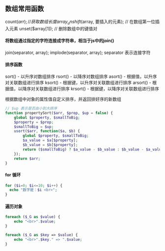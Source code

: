 ﻿## 数组常用函数

count($arr); // 获取数组长度
array_unshift($array, 要插入的元素); // 在数组第一位插入元素
unset($array[1]); // 删除数组中的键值对

#### 将数组通过指定的字符连接成字符串，相当于js中的join()

join(separator, array);
implode(separator, array);
separator 表示连接字符

#### 排序函数

sort() - 以升序对数组排序
rsort() - 以降序对数组排序
asort() - 根据值，以升序对关联数组进行排序
ksort() - 根据键，以升序对关联数组进行排序
arsort() - 根据值，以降序对关联数组进行排序
krsort() - 根据键，以降序对关联数组进行排序

根据数组中对象的属性值自定义排序，并返回排好序的新数组

```php
// $up 表示是否由小到大排序
function propertySort($arr, $prop, $up = false) {
	global $property, $smallToBig;
	$property = $prop;
	$smallToBig = $up;
	usort($arr, function($a, $b) {
		global $property, $smallToBig;
		$a_value = $a[$property];
		$b_value = $b[$property];
		return ($smallToBig) ? $a_value - $b_value : $b_value - $a_value;
	});
	return $arr;
}
```

#### for 循环

```php
for ($i=0; $i<=10; $i++) {
  echo "数字是：$i <br>";
} 
```

#### 遍历对象

```php
foreach ($_G as $value) {
	echo "<br>".$value;
}

foreach ($_G as $key => $value) {
	echo "<br>".$key." => ".$value;
}
```
